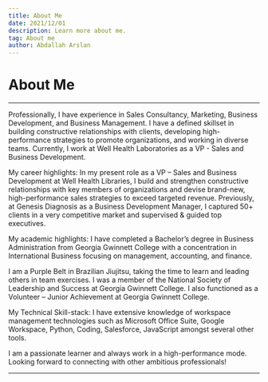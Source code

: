 ```yaml
---
title: About Me
date: 2021/12/01
description: Learn more about me.
tag: About me
author: Abdallah Arslan
---
```


# About Me 
---
Professionally, I have experience in Sales Consultancy, Marketing, Business Development, and Business Management. I have a defined skillset in building constructive relationships with clients, developing high-performance strategies to promote organizations, and working in diverse teams. Currently, I work at Well Health Laboratories as a VP - Sales and Business Development.

My career highlights:
In my present role as a VP – Sales and Business Development at Well Health Libraries, I build and strengthen constructive relationships with key members of organizations and devise brand-new, high-performance sales strategies to exceed targeted revenue. Previously, at Genesis Diagnosis as a Business Development Manager, I captured 50+ clients in a very competitive market and supervised & guided top executives.

My academic highlights:
I have completed a Bachelor’s degree in Business Administration from Georgia Gwinnett College with a concentration in International Business focusing on management, accounting, and finance.

I am a Purple Belt in Brazilian Jiujitsu, taking the time to learn and leading others in team exercises.
I was a member of the National Society of Leadership and Success at Georgia Gwinnett College.
I also functioned as a Volunteer – Junior Achievement at Georgia Gwinnett College.

My Technical Skill-stack:
I have extensive knowledge of workspace management technologies such as Microsoft Office Suite, Google Workspace, Python, Coding, Salesforce, JavaScript amongst several other tools.

I am a passionate learner and always work in a high-performance mode. 
Looking forward to connecting with other ambitious professionals!

---